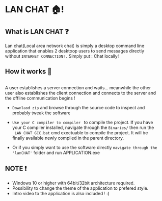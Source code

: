 # LAN CHAT 🏠!

## What is LAN CHAT ❓
Lan chat(Local area network chat) is simply a desktop command line application that enables 2 desktoop users to send messages directly without `INTERNET CONNECTION!.`
Simply put : Chat locally!

## How it works 🔩
<p align='center'> <img src='https://i.ibb.co/4nXPK0Mf/Screenshot-from-2025-02-10-22-58-22.png' alt='' /> </p>
A user establishes a server connection and waits... meanwhile the other user also establishes the client connection and connects to the server and the offline communication begins ! 

- `Downlaod zip` and browse through the source code  to inspect and probably tweak the software
  
- `Use your C compiler to compiler ` to  compile the project. If you have your C compiler installed, navigate through the `Binaries/` then run the `_LAN_CHAT_GCC.bat` cmd exectuable to compile the project. It will be finally available newly compiled in the parent directory.
  
- Or if you simply want to use the software directly `navigate through the 'lanCHAT'` folder and run APPLICATION.exe 

## NOTE ❗
- Windows 10 or higher with 64bit/32bit architecture required.
- Possibility to change the theme of the application to prefered style.
- Intro video to the application is also included ! :)

